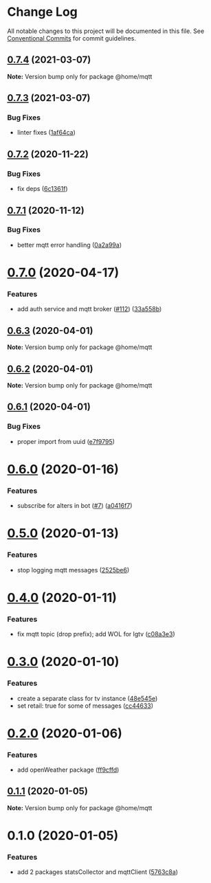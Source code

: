 # Change Log

All notable changes to this project will be documented in this file.
See [Conventional Commits](https://conventionalcommits.org) for commit guidelines.

## [0.7.4](https://github.com/mariusz-kabala/homeAutomation/compare/@home/mqtt@0.7.3...@home/mqtt@0.7.4) (2021-03-07)

**Note:** Version bump only for package @home/mqtt





## [0.7.3](https://github.com/mariusz-kabala/homeAutomation/compare/@home/mqtt@0.7.2...@home/mqtt@0.7.3) (2021-03-07)


### Bug Fixes

* linter fixes ([1af64ca](https://github.com/mariusz-kabala/homeAutomation/commit/1af64cabb2e40797838c1a2337fb7c34ac9b4b54))





## [0.7.2](https://github.com/mariusz-kabala/homeAutomation/compare/@home/mqtt@0.7.1...@home/mqtt@0.7.2) (2020-11-22)


### Bug Fixes

* fix deps ([6c1361f](https://github.com/mariusz-kabala/homeAutomation/commit/6c1361ff7b01bb85ab4521cb4a83e34429d6fbd6))





## [0.7.1](https://github.com/mariusz-kabala/homeAutomation/compare/@home/mqtt@0.7.0...@home/mqtt@0.7.1) (2020-11-12)


### Bug Fixes

* better mqtt error handling ([0a2a99a](https://github.com/mariusz-kabala/homeAutomation/commit/0a2a99a864ca59f04d02856fd1f5897706f55891))





# [0.7.0](https://github.com/mariusz-kabala/homeAutomation/compare/@home/mqtt@0.6.3...@home/mqtt@0.7.0) (2020-04-17)


### Features

* add auth service and mqtt broker ([#112](https://github.com/mariusz-kabala/homeAutomation/issues/112)) ([33a558b](https://github.com/mariusz-kabala/homeAutomation/commit/33a558bbb522cda74429b5f42a07fbf935c4b379))





## [0.6.3](https://github.com/mariusz-kabala/homeAutomation/compare/@home/mqtt@0.6.2...@home/mqtt@0.6.3) (2020-04-01)

**Note:** Version bump only for package @home/mqtt





## [0.6.2](https://github.com/mariusz-kabala/homeAutomation/compare/@home/mqtt@0.6.1...@home/mqtt@0.6.2) (2020-04-01)

**Note:** Version bump only for package @home/mqtt





## [0.6.1](https://github.com/mariusz-kabala/homeAutomation/compare/@home/mqtt@0.6.0...@home/mqtt@0.6.1) (2020-04-01)


### Bug Fixes

* proper import from uuid ([e7f9795](https://github.com/mariusz-kabala/homeAutomation/commit/e7f979535feede1f3e1f4f3983df4bb5ac428e0d))





# [0.6.0](https://github.com/mariusz-kabala/homeAutomation/compare/@home/mqtt@0.5.0...@home/mqtt@0.6.0) (2020-01-16)


### Features

* subscribe for alters in bot ([#7](https://github.com/mariusz-kabala/homeAutomation/issues/7)) ([a0416f7](https://github.com/mariusz-kabala/homeAutomation/commit/a0416f75cd3d982762cae57ae9e50e549fe3cffb))





# [0.5.0](https://github.com/mariusz-kabala/homeAutomation/compare/@home/mqtt@0.4.0...@home/mqtt@0.5.0) (2020-01-13)


### Features

* stop logging mqtt messages ([2525be6](https://github.com/mariusz-kabala/homeAutomation/commit/2525be67b11b6fa19641e6a99a9dc336ac3c64f1))





# [0.4.0](https://github.com/mariusz-kabala/homeAutomation/compare/@home/mqtt@0.3.0...@home/mqtt@0.4.0) (2020-01-11)


### Features

* fix mqtt topic (drop prefix); add WOL for lgtv ([c08a3e3](https://github.com/mariusz-kabala/homeAutomation/commit/c08a3e3790ea511a77118057f225e5c79f0372ef))





# [0.3.0](https://github.com/mariusz-kabala/homeAutomation/compare/@home/mqtt@0.2.0...@home/mqtt@0.3.0) (2020-01-10)


### Features

* create a separate class for tv instance ([48e545e](https://github.com/mariusz-kabala/homeAutomation/commit/48e545ed523d7c385fb9606f6e598f8795bd33a4))
* set retail: true for some of messages ([cc44633](https://github.com/mariusz-kabala/homeAutomation/commit/cc4463387cdafbb9087e23268ee2ead739f7e6ad))





# [0.2.0](https://github.com/mariusz-kabala/homeAutomation/compare/@home/mqtt@0.1.1...@home/mqtt@0.2.0) (2020-01-06)


### Features

* add openWeather package ([ff9cffd](https://github.com/mariusz-kabala/homeAutomation/commit/ff9cffd08a5f03052f6ee1e77669bd8819266bd7))





## [0.1.1](https://github.com/mariusz-kabala/homeAutomation/compare/@home/mqtt@0.1.0...@home/mqtt@0.1.1) (2020-01-05)

**Note:** Version bump only for package @home/mqtt





# 0.1.0 (2020-01-05)


### Features

* add 2 packages statsCollector and mqttClient ([5763c8a](https://github.com/mariusz-kabala/homeAutomation/commit/5763c8a618e3c410ea68cb23f1aee2907e4c614e))
